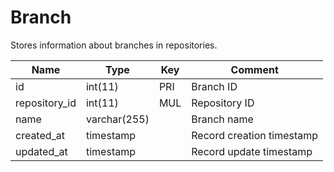 # Branch

Stores information about branches in repositories.

| Name          | Type         | Key | Comment                   |
|---------------|--------------|-----|---------------------------|
| id            | int(11)      | PRI | Branch ID                 |
| repository_id | int(11)      | MUL | Repository ID             |
| name          | varchar(255) |     | Branch name               |
| created_at    | timestamp    |     | Record creation timestamp |
| updated_at    | timestamp    |     | Record update timestamp   |
